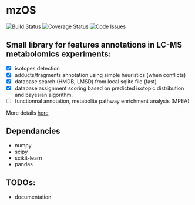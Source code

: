mzOS
====

[![Build Status](https://travis-ci.org/jerkos/mzOS.svg?branch=master)](https://travis-ci.org/jerkos/mzOS)
[![Coverage Status](https://coveralls.io/repos/jerkos/mzOS/badge.svg?branch=master&service=github)](https://coveralls.io/github/jerkos/mzOS?branch=master)
[![Code Issues](https://www.quantifiedcode.com/api/v1/project/f458ff06e0bd4eb8b2b98cee0dab6ecb/badge.svg)](https://www.quantifiedcode.com/app/project/f458ff06e0bd4eb8b2b98cee0dab6ecb)

## Small library for features annotations in  LC-MS metabolomics experiments:

* [x] isotopes detection
* [x] adducts/fragments annotation using simple heuristics (when conflicts)
* [x] database search (HMDB, LMSD) from local sqlite file (fast)
* [x] database assignment scoring based on predicted isotopic distribution and bayesian algorithm. 
* [ ] functionnal annotation, metabolite pathway enrichment analysis (MPEA)

More details [here](http://jerkos.github.io/mzOS)

## Dependancies

* numpy
* scipy
* scikit-learn
* pandas

## TODOs:

* documentation
